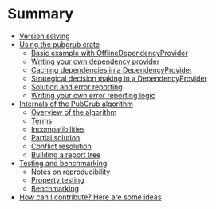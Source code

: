 # Summary

- [Version solving](./version_solving.md)
- [Using the pubgrub crate](./pubgrub_crate/intro.md)
  - [Basic example with OfflineDependencyProvider](./pubgrub_crate/offline_dep_provider.md)
  - [Writing your own dependency provider](./pubgrub_crate/custom_dep_provider.md)
  - [Caching dependencies in a DependencyProvider]()
  - [Strategical decision making in a DependencyProvider]()
  - [Solution and error reporting](./pubgrub_crate/solution.md)
  - [Writing your own error reporting logic](./pubgrub_crate/custom_report.md)
- [Internals of the PubGrub algorithm](./internals/intro.md)
  - [Overview of the algorithm](./internals/overview.md)
  - [Terms](./internals/terms.md)
  - [Incompatibilities](./internals/incompatibilities.md)
  - [Partial solution](./internals/partial_solution.md)
  - [Conflict resolution](./internals/conflict_resolution.md)
  - [Building a report tree]()
- [Testing and benchmarking](./testing/intro.md)
  - [Notes on reproducibility]()
  - [Property testing]()
  - [Benchmarking]()
- [How can I contribute? Here are some ideas](./contributing.md)
